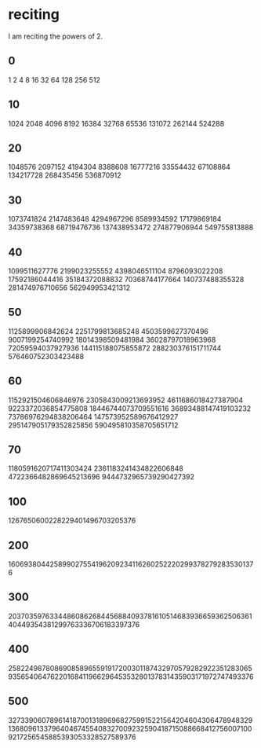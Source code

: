 # reciting
I am reciting the powers of 2.

## 0
1
2
4
8
16
32
64
128
256
512

## 10
1024
2048
4096
8192
16384
32768
65536
131072
262144
524288

## 20
1048576
2097152
4194304
8388608
16777216
33554432
67108864
134217728
268435456
536870912

## 30
1073741824
2147483648
4294967296
8589934592
17179869184
34359738368
68719476736
137438953472
274877906944
549755813888

## 40
1099511627776
2199023255552
4398046511104
8796093022208
17592186044416
35184372088832
70368744177664
140737488355328
281474976710656
562949953421312

## 50
1125899906842624
2251799813685248
4503599627370496
9007199254740992
18014398509481984
36028797018963968
72059594037927936
144115188075855872
288230376151711744
576460752303423488

## 60
1152921504606846976
2305843009213693952
4611686018427387904
9223372036854775808
18446744073709551616
36893488147419103232
73786976294838206464
147573952589676412927
295147905179352825856
590495810358705651712

## 70
1180591620717411303424
2361183241434822606848
4722366482869645213696
9444732965739290427392

## 100
1267650600228229401496703205376

## 200
1606938044258990275541962092341162602522202993782792835301376

## 300
2037035976334486086268445688409378161051468393665936250636140449354381299763336706183397376

## 400
2582249878086908589655919172003011874329705792829223512830659356540647622016841196629645353280137831435903171972747493376

## 500
3273390607896141870013189696827599152215642046043064789483291368096133796404674554083270092325904187150886684127560071009217256545885393053328527589376
